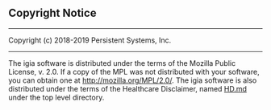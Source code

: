 ## Copyright Notice

----------------
Copyright (c) 2018-2019 Persistent Systems, Inc.

----------------
The igia software is distributed under the terms of the Mozilla Public License, v. 2.0. If a copy of the MPL was not distributed with your software, you can obtain one at http://mozilla.org/MPL/2.0/.
The igia software is also distributed under the terms of the Healthcare Disclaimer, named [HD.md](HD.md) under the top level directory.

